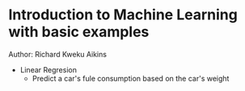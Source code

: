 # Introduction to Machine Learning with basic examples
Author: Richard Kweku Aikins
* Linear Regresion
    - Predict a car's fule consumption based on the car's weight
